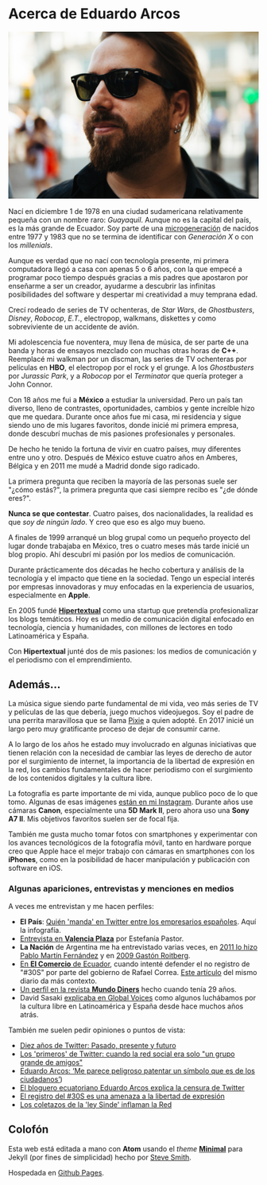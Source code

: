 # Acerca de Eduardo Arcos

![Eduardo Arcos](/assets/img/eduardo-arcos.jpg "Eduardo Arcos")

Nací en diciembre 1 de 1978 en una ciudad sudamericana relativamente pequeña con un nombre raro: *Guayaquil*. Aunque no es la capital del país, es la más grande de Ecuador. Soy parte de una [microgeneración](https://www.sammichespsychmeds.com/micro-generation-born-between-1977-1983-are-given-new-name/) de nacidos entre 1977 y 1983 que no se termina de identificar con *Generación X* o con los *millenials*.

Aunque es verdad que no nací con tecnología presente, mi primera computadora llegó a casa con apenas 5 o 6 años, con la que empecé a programar poco tiempo después gracias a mis padres que apostaron por enseñarme a ser un creador, ayudarme a descubrir las infinitas posibilidades del software y despertar mi creatividad a muy temprana edad.

Crecí rodeado de series de TV ochenteras, de *Star Wars*, de *Ghostbusters*, *Disney*, *Robocop*, *E.T.*, electropop, walkmans, diskettes y como sobreviviente de un accidente de avión.

Mi adolescencia fue noventera, muy llena de música, de ser parte de una banda y horas de ensayos mezclado con muchas otras horas de **C++**. Reemplacé mi walkman por un discman, las series de TV ochenteras por películas en **HBO**, el electropop por el rock y el grunge. A los *Ghostbusters* por *Jurassic Park*, y a *Robocop* por el *Terminator* que quería proteger a John Connor.

Con 18 años me fui a **México** a estudiar la universidad. Pero un país tan diverso, lleno de contrastes, oportunidades, cambios y gente increíble hizo que me quedara. Durante once años fue mi casa, mi residencia y sigue siendo uno de mis lugares favoritos, donde inicié mi primera empresa, donde descubrí muchas de mis pasiones profesionales y personales.

De hecho he tenido la fortuna de vivir en cuatro países, muy diferentes entre uno y otro. Después de México estuve cuatro años en Amberes, Bélgica y en 2011 me mudé a Madrid donde sigo radicado.

La primera pregunta que reciben la mayoría de las personas suele ser "¿cómo estás?", la primera pregunta que casi siempre recibo es "¿de dónde eres?".

**Nunca se que contestar**. Cuatro paises, dos nacionalidades, la realidad es que *soy de ningún lado*. Y creo que eso es algo muy bueno.

A finales de 1999 arranqué un blog grupal como un pequeño proyecto del lugar donde trabajaba en México, tres o cuatro meses más tarde inicié un blog propio. Ahí descubrí mi pasión por los medios de comunicación.

Durante prácticamente dos décadas he hecho cobertura y análisis de la tecnología y el impacto que tiene en la sociedad. Tengo un especial interés por empresas innovadoras y muy enfocadas en la experiencia de usuarios, especialmente en **Apple**.

En 2005 fundé **[Hipertextual](//hipertextual.com)** como una startup que pretendía profesionalizar los blogs temáticos. Hoy es un medio de comunicación digital enfocado en tecnología, ciencia y humanidades, con millones de lectores en todo Latinoamérica y España.

Con **Hipertextual** junté dos de mis pasiones: los medios de comunicación y el periodismo con el emprendimiento.

## Además…

La música sigue siendo parte fundamental de mi vida, veo más series de TV y películas de las que debería, juego muchos videojuegos. Soy el padre de una perrita maravillosa que se llama [Pixie](//instagram.com/pixiethecollie) a quien adopté. En 2017 inicié un largo pero muy gratificante proceso de dejar de consumir carne.

A lo largo de los años he estado muy involucrado en algunas iniciativas que tienen relación con la necesidad de cambiar las leyes de derecho de autor por el surgimiento de internet, la importancia de la libertad de expresión en la red, los cambios fundamentales de hacer periodismo con el surgimiento de los contenidos digitales y la cultura libre.

La fotografía es parte importante de mi vida, aunque publico poco de lo que tomo. Algunas de esas imágenes [están en mi Instagram](//instagram.com/earcos). Durante años use cámaras **Canon**, especialmente una **5D Mark II**, pero ahora uso una **Sony A7 II**. Mis objetivos favoritos suelen ser de focal fija.

También me gusta mucho tomar fotos con smartphones y experimentar con los avances tecnológicos de la fotografía móvil, tanto en hardware porque creo que Apple hace el mejor trabajo con cámaras en smartphones con los **iPhones**, como en la posibilidad de hacer manipulación y publicación con software en iOS.

### Algunas apariciones, entrevistas y menciones en medios

A veces me entrevistan y me hacen perfiles:

* **El País**: [Quién 'manda' en Twitter entre los empresarios españoles](https://elpais.com/elpais/2015/09/07/media/1441617840_624422.html). Aquí la infografía.
* [Entrevista en **Valencia Plaza**](http://epoca1.valenciaplaza.com/ver/143445/el-discurso-de-profesionalizar-un-blog-se-ha-quedado-viejo.html) por Estefanía Pastor.
* **La Nación** de Argentina me ha entrevistado varias veces, en [2011 lo hizo Pablo Martín Fernández](https://www.lanacion.com.ar/1414036-eduardo-arcos) y en [2009 Gastón Roitberg](https://www.lanacion.com.ar/1117509-eduardo-arcos-o-las-mil-caras-digitales).
* [En **El Comercio** de Ecuador](http://www.elcomercio.com/actualidad/politica/eduardo-arcos-me-parece-peligroso.html), cuando intenté defender el no registro de "#30S" por parte del gobierno de Rafael Correa. [Este artículo](http://www.elcomercio.com/actualidad/politica/bloguero-eduardo-arcos-se-opone.html) del mismo diario da más contexto.
* [Un perfil en la revista **Mundo Diners**](https://marcelanoriega.wordpress.com/2011/01/09/un-blogger-que-se-lleva-el-mundo-por-delante/) hecho cuando tenía 29 años.
* David Sasaki [explicaba en Global Voices](https://globalvoices.org/2005/07/20/the-state-of-free-culture-in-latin-america/) como algunos luchábamos por la cultura libre en Latinoamérica y España desde hace muchos años atrás.

También me suelen pedir opiniones o puntos de vista:

* [Diez años de Twitter: Pasado, presente y futuro](http://www.lavanguardia.com/tecnologia/20160321/40589736988/twitter-10-anos-pasado-presente-futuro.html)
* [Los 'primeros' de Twitter: cuando la red social era solo "un grupo grande de amigos"](https://www.20minutos.es/noticia/2702776/0/twitter-red-social/decimo-aniversario/primeros-espana/)
* [Eduardo Arcos: ‘Me parece peligroso patentar un símbolo que es de los ciudadanos’](https://www.sammichespsychmeds.com/micro-generation-born-between-1977-1983-are-given-new-name/))
* [El bloguero ecuatoriano Eduardo Arcos explica la censura de Twitter](https://lahora.com.ec/noticia/1101274530/eduardo-arcos-bloguero-ecuatoriano-explica-la-censura-de-twitter)
* [El registro del #30S es una amenaza a la libertad de expresión](http://www.clasesdeperiodismo.com/2011/12/16/el-registro-del-30s-es-una-amenaza-a-la-libertad-de-expresion/)
* [Los coletazos de la 'ley Sinde' inflaman la Red](https://elpais.com/cultura/2011/12/07/actualidad/1323212405_850215.html)

## Colofón

Esta web está editada a mano con **Atom** usando el *theme* **[Minimal](https://github.com/pages-themes/minimal)** para Jekyll (por fines de simplicidad) hecho por [Steve Smith](https://github.com/orderedlist).

Hospedada en [Github Pages](https://pages.github.com).
